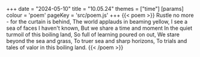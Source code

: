 +++
date = "2024-05-10"
title = "10.05.24"
themes = ["time"]
[params]
  colour = 'poem'
  pageKey = 'src/poem.js'
+++
{{< poem >}}
Rustle no more - for the curtain is behind,
The world applauds in beaming yellow,
I see a sea of faces I haven't known,
But we share a time and moment
In the quiet turmoil of this boiling land,
So full of learning poured on out,
We stare beyond the sea and grass,
To truer sea and sharp horizons,
To trials and tales of valor in this boiling land.
{{< /poem >}}